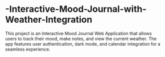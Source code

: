 # -Interactive-Mood-Journal-with-Weather-Integration
This project is an Interactive Mood Journal Web Application that allows users to track their mood, make notes, and view the current weather. The app features user authentication, dark mode, and calendar integration for a seamless experience.
